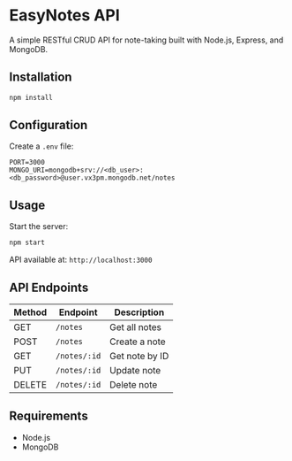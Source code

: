 # EasyNotes API

A simple RESTful CRUD API for note-taking built with Node.js, Express, and MongoDB.

## Installation

```bash
npm install
```

## Configuration

Create a `.env` file:
```env
PORT=3000
MONGO_URI=mongodb+srv://<db_user>:<db_password>@user.vx3pm.mongodb.net/notes
```

## Usage

Start the server:
```bash
npm start
```

API available at: `http://localhost:3000`

## API Endpoints

| Method | Endpoint | Description |
|--------|----------|-------------|
| GET | `/notes` | Get all notes |
| POST | `/notes` | Create a note |
| GET | `/notes/:id` | Get note by ID |
| PUT | `/notes/:id` | Update note |
| DELETE | `/notes/:id` | Delete note |

## Requirements

- Node.js
- MongoDB